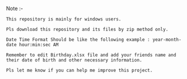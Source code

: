 Note :- 

	This repository is mainly for windows users.

	Pls download this repository and its files by zip method only.

	Date Time Format Should be like the following example : year-month-date hour:min:sec AM

	Remember to edit Birthday.xlsx file and add your friends name and their date of birth and other necessary information.

	Pls let me know if you can help me improve this project.
